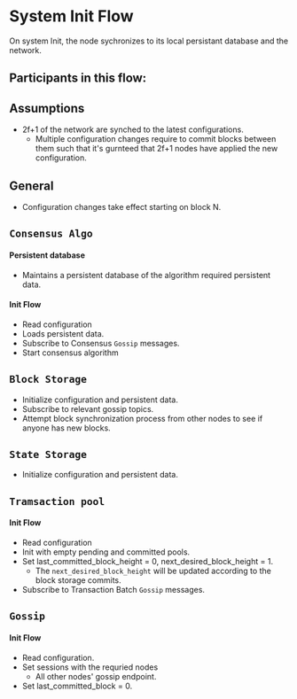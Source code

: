 # System Init Flow

On system Init, the node sychronizes to its local persistant database and the network.

## Participants in this flow:
<!--
* Persistent services
  * `Consensus Algo`
  * `Block Storage`
  * `State Storage`

* Non-persistent services
  * `Transaction Pool`
  * `Gossip`

* Stateless services
  * `Consensus Context`
  * `Virtual Machine`
  * `Processors`
  * `Public API`
-->

## Assumptions
* 2f+1 of the network are synched to the latest configurations.
  * Multiple configuration changes require to commit blocks between them such that it's gurnteed that 2f+1 nodes have applied the new configuration.

## General
* Configuration changes take effect starting on block N.


## `Consensus Algo`

#### Persistent database
* Maintains a persistent database of the algorithm required persistent data.

#### Init Flow
* Read configuration
* Loads persistent data.
* Subscribe to Consensus `Gossip` messages.
* Start consensus algorithm


## `Block Storage`

* Initialize configuration and persistent data.
* Subscribe to relevant gossip topics.
* Attempt block synchronization process from other nodes to see if anyone has new blocks.

## `State Storage`

* Initialize configuration and persistent data.

## `Tramsaction pool`

#### Init Flow
* Read configuration
* Init with empty pending and committed pools.
* Set last_committed_block_height = 0, next_desired_block_height = 1.
    * The `next_desired_block_height` will be updated according to the block storage commits.
* Subscribe to Transaction Batch `Gossip` messages.


## `Gossip`

#### Init Flow
* Read configuration.
* Set sessions with the requried nodes
    * All other nodes' gossip endpoint.
* Set last_committed_block = 0.
